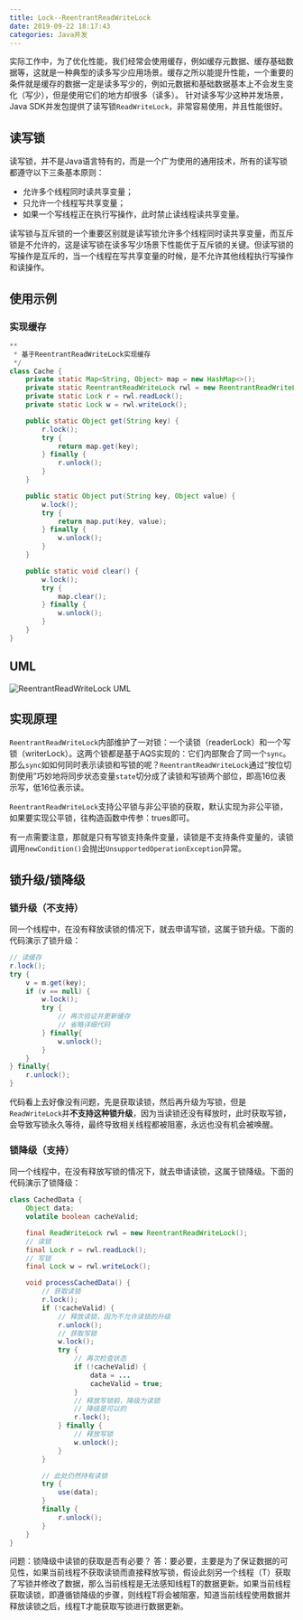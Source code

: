 ```yaml
---
title: Lock--ReentrantReadWriteLock
date: 2019-09-22 18:17:43
categories: Java并发
---
```

实际工作中，为了优化性能，我们经常会使用缓存，例如缓存元数据、缓存基础数据等，这就是一种典型的读多写少应用场景。缓存之所以能提升性能，一个重要的条件就是缓存的数据一定是读多写少的，例如元数据和基础数据基本上不会发生变化（写少），但是使用它们的地方却很多（读多）。
针对读多写少这种并发场景，Java SDK并发包提供了读写锁`ReadWriteLock`，非常容易使用，并且性能很好。

## 读写锁
读写锁，并不是Java语言特有的，而是一个广为使用的通用技术，所有的读写锁都遵守以下三条基本原则：
* 允许多个线程同时读共享变量；
* 只允许一个线程写共享变量；
* 如果一个写线程正在执行写操作，此时禁止读线程读共享变量。

读写锁与互斥锁的一个重要区别就是读写锁允许多个线程同时读共享变量，而互斥锁是不允许的，这是读写锁在读多写少场景下性能优于互斥锁的关键。但读写锁的写操作是互斥的，当一个线程在写共享变量的时候，是不允许其他线程执行写操作和读操作。

## 使用示例
### 实现缓存
```java
**
 * 基于ReentrantReadWriteLock实现缓存
 */
class Cache {
    private static Map<String, Object> map = new HashMap<>();
    private static ReentrantReadWriteLock rwl = new ReentrantReadWriteLock();
    private static Lock r = rwl.readLock();
    private static Lock w = rwl.writeLock();

    public static Object get(String key) {
        r.lock();
        try {
            return map.get(key);
        } finally {
            r.unlock();
        }
    }

    public static Object put(String key, Object value) {
        w.lock();
        try {
            return map.put(key, value);
        } finally {
            w.unlock();
        }
    }

    public static void clear() {
        w.lock();
        try {
            map.clear();
        } finally {
            w.unlock();
        }
    }
}
```

## UML
![ReentrantReadWriteLock UML](/images/java/ReentrantReadWriteLock%20UML.png)

## 实现原理
`ReentrantReadWriteLock`内部维护了一对锁：一个读锁（readerLock）和一个写锁（writerLock）。这两个锁都是基于AQS实现的：它们内部聚合了同一个`sync`。那么`sync`如如何同时表示读锁和写锁的呢？`ReentrantReadWriteLock`通过“按位切割使用”巧妙地将同步状态变量`state`切分成了读锁和写锁两个部位，即高16位表示写，低16位表示读。

`ReentrantReadWriteLock`支持公平锁与非公平锁的获取，默认实现为非公平锁，如果要实现公平锁，往构造函数中传参：trues即可。

有一点需要注意，那就是只有写锁支持条件变量，读锁是不支持条件变量的，读锁调用`newCondition()`会抛出`UnsupportedOperationException`异常。

## 锁升级/锁降级
### 锁升级（不支持）
同一个线程中，在没有释放读锁的情况下，就去申请写锁，这属于锁升级。下面的代码演示了锁升级：
```java
// 读缓存
r.lock();
try {
    v = m.get(key);
    if (v == null) {
        w.lock();
        try {
            // 再次验证并更新缓存
            // 省略详细代码
        } finally{
            w.unlock();
        }
    }
} finally{
    r.unlock();
}
```
代码看上去好像没有问题，先是获取读锁，然后再升级为写锁，但是`ReadWriteLock`并**不支持这种锁升级**，因为当读锁还没有释放时，此时获取写锁，会导致写锁永久等待，最终导致相关线程都被阻塞，永远也没有机会被唤醒。

### 锁降级（支持）
同一个线程中，在没有释放写锁的情况下，就去申请读锁，这属于锁降级。下面的代码演示了锁降级：
```java
class CachedData {
    Object data;
    volatile boolean cacheValid;

    final ReadWriteLock rwl = new ReentrantReadWriteLock();
    // 读锁
    final Lock r = rwl.readLock();
    // 写锁
    final Lock w = rwl.writeLock();

    void processCachedData() {
        // 获取读锁
        r.lock();
        if (!cacheValid) {
            // 释放读锁，因为不允许读锁的升级
            r.unlock();
            // 获取写锁
            w.lock();
            try {
                // 再次检查状态
                if (!cacheValid) {
                    data = ...
                    cacheValid = true;
                }
                // 释放写锁前，降级为读锁
                // 降级是可以的
                r.lock();
            } finally {
                // 释放写锁
                w.unlock();
            }
        }

        // 此处仍然持有读锁
        try {
            use(data);
        }
        finally {
            r.unlock();
        }
    }
}
```

问题：锁降级中读锁的获取是否有必要？
答：要必要，主要是为了保证数据的可见性，如果当前线程不获取读锁而直接释放写锁，假设此刻另一个线程（T）获取了写锁并修改了数据，那么当前线程是无法感知线程T的数据更新。如果当前线程获取读锁，即遵循锁降级的步骤，则线程T将会被阻塞，知道当前线程使用数据并释放读锁之后，线程T才能获取写锁进行数据更新。
